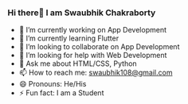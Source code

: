 ### Hi there👋 I am Swaubhik Chakraborty


- 🔭 I’m currently working on App Development
- 🌱 I’m currently learning Flutter
- 👯 I’m looking to collaborate on App Development
- 🤔 I’m looking for help with Web Development
- 💬 Ask me about HTML/CSS, Python
- 📫 How to reach me: swaubhik108@gmail.com
- 😄 Pronouns: He/His
- ⚡ Fun fact: I am a Student
